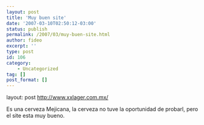 ```yaml
---
layout: post
title: 'Muy buen site'
date: '2007-03-10T02:50:12-03:00'
status: publish
permalink: /2007/03/muy-buen-site.html
author: fideo
excerpt: ''
type: post
id: 106
category:
    - Uncategorized
tag: []
post_format: []
---
```

layout: post
<http://www.xxlager.com.mx/>

Es una cerveza Mejicana, la cerveza no tuve la oportunidad de probarl, pero el site esta muy bueno.